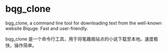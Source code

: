 # bqg_clone
bqg_clone, a command line tool for downloading text from the well-known website Biquge. Fast and user-friendly.

bqg_clone 是一个命令行工具，用于将笔趣阁站点的小说下载至本地。速度极快，操作简单。
